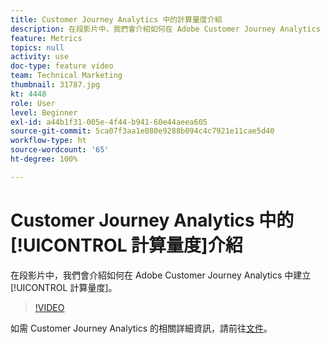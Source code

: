 ```yaml
---
title: Customer Journey Analytics 中的計算量度介紹
description: 在段影片中，我們會介紹如何在 Adobe Customer Journey Analytics 中建立計算量度。
feature: Metrics
topics: null
activity: use
doc-type: feature video
team: Technical Marketing
thumbnail: 31787.jpg
kt: 4448
role: User
level: Beginner
exl-id: a44b1f31-005e-4f44-b941-60e44aeea605
source-git-commit: 5ca07f3aa1e080e9288b094c4c7921e11cae5d40
workflow-type: ht
source-wordcount: '65'
ht-degree: 100%

---
```


# Customer Journey Analytics 中的[!UICONTROL 計算量度]介紹

在段影片中，我們會介紹如何在 Adobe Customer Journey Analytics 中建立[!UICONTROL 計算量度]。

>[!VIDEO](https://video.tv.adobe.com/v/31787/?quality=12)

如需 Customer Journey Analytics 的相關詳細資訊，請前往[文件](https://experienceleague.adobe.com/docs/analytics-platform/using/cja-landing.html?lang=zh-Hant)。

